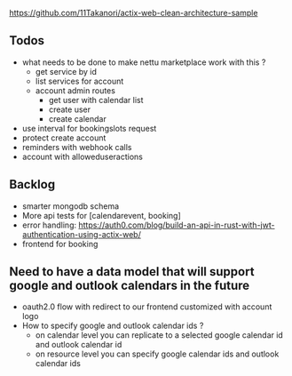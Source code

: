 https://github.com/11Takanori/actix-web-clean-architecture-sample

## Todos

- what needs to be done to make nettu marketplace work with this ? 
    - get service by id
    - list services for account
    - account admin routes 
      - get user with calendar list
      - create user
      - create calendar
- use interval for bookingslots request
- protect create account
- reminders with webhook calls
- account with alloweduseractions


## Backlog

- smarter mongodb schema
- More api tests for [calendarevent, booking]
- error handling: https://auth0.com/blog/build-an-api-in-rust-with-jwt-authentication-using-actix-web/
- frontend for booking


## Need to have a data model that will support google and outlook calendars in the future
- oauth2.0 flow with redirect to our frontend customized with account logo
- How to specify google and outlook calendar ids ? 
  - on calendar level you can replicate to a selected google calendar id and outlook calendar id
  - on resource level you can specify google calendar ids and outlook calendar ids

